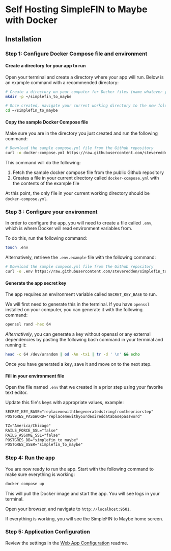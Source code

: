 # Self Hosting SimpleFIN to Maybe with Docker

## Installation

### Step 1: Configure Docker Compose file and environment

#### Create a directory for your app to run

Open your terminal and create a directory where your app will run. Below is an example command with a recommended directory:

```bash
# Create a directory on your computer for Docker files (name whatever you'd like)
mkdir -p ~/simplefin_to_maybe

# Once created, navigate your current working directory to the new folder
cd ~/simplefin_to_maybe
```

#### Copy the sample Docker Compose file

Make sure you are in the directory you just created and run the following command:

```bash
# Download the sample compose.yml file from the Github repository
curl -o docker-compose.yml https://raw.githubusercontent.com/steveredden/simplefin_to_maybe/main/docker-compose.yml
```

This command will do the following:

1. Fetch the sample docker compose file from the public Github repository
2. Creates a file in your current directory called `docker-compose.yml` with the contents of the example file

At this point, the only file in your current working directory should be `docker-compose.yml`.

### Step 3 : Configure your environment

In order to configure the app, you will need to create a file called `.env`, which is where Docker will read environment variables from.

To do this, run the following command:

```bash
touch .env
```

Alternatively, retrieve the `.env.example` file with the following command:

```bash
# Download the sample compose.yml file from the Github repository
curl -o .env https://raw.githubusercontent.com/steveredden/simplefin_to_maybe/main/.env.example
```

#### Generate the app secret key

The app requires an environment variable called `SECRET_KEY_BASE` to run.

We will first need to generate this in the terminal. If you have `openssl` installed on your computer, you can generate it with the following command:

```bash
openssl rand -hex 64
```

_Alternatively_, you can generate a key without openssl or any external dependencies by pasting the following bash command in your terminal and running it:

```bash
head -c 64 /dev/urandom | od -An -tx1 | tr -d ' \n' && echo
```

Once you have generated a key, save it and move on to the next step.

#### Fill in your environment file

Open the file named `.env` that we created in a prior step using your favorite text editor.

Update this file's keys with appropriate values, example:

```txt
SECRET_KEY_BASE="replacemewiththegeneratedstringfromthepriorstep"
POSTGRES_PASSWORD="replacemewithyourdesireddatabasepassword"

TZ="America/Chicago"
RAILS_FORCE_SSL="false"
RAILS_ASSUME_SSL="false"
POSTGRES_DB="simplefin_to_maybe"
POSTGRES_USER="simplefin_to_maybe"
```

### Step 4: Run the app

You are now ready to run the app. Start with the following command to make sure everything is working:

```bash
docker compose up
```

This will pull the Docker image and start the app. You will see logs in your terminal.

Open your browser, and navigate to `http://localhost:9501`.

If everything is working, you will see the SimpleFIN to Maybe home screen.

### Step 5: Application Configuration

Review the settings in the [Web App Configuration](config.md) readme.